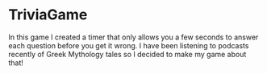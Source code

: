 # TriviaGame
In this game I created a timer that only allows you a few seconds to answer each question before you get it wrong. I have been listening to podcasts recently of Greek Mythology tales so I decided to make my game about that!